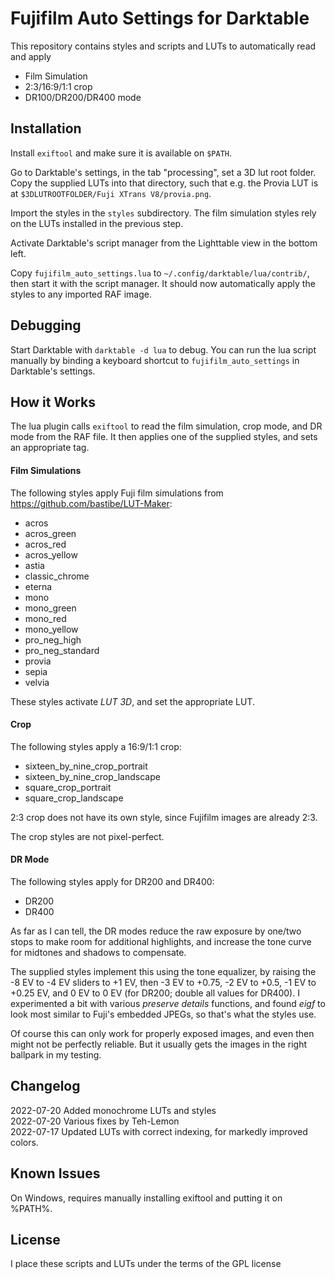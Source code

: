 # Fujifilm Auto Settings for Darktable

This repository contains styles and scripts and LUTs to automatically read and apply

- Film Simulation
- 2:3/16:9/1:1 crop
- DR100/DR200/DR400 mode

## Installation

Install `exiftool` and make sure it is available on `$PATH`.

Go to Darktable's settings, in the tab "processing", set a 3D lut root folder. Copy the supplied LUTs into that directory, such that e.g. the Provia LUT is at `$3DLUTROOTFOLDER/Fuji XTrans V8/provia.png`.

Import the styles in the `styles` subdirectory. The film simulation styles rely on the LUTs installed in the previous step.

Activate Darktable's script manager from the Lighttable view in the bottom left.

Copy `fujifilm_auto_settings.lua` to `~/.config/darktable/lua/contrib/`, then start it with the script manager. It should now automatically apply the styles to any imported RAF image.

## Debugging

Start Darktable with `darktable -d lua` to debug. You can run the lua script manually by binding a keyboard shortcut to `fujifilm_auto_settings` in Darktable's settings.

## How it Works

The lua plugin calls `exiftool` to read the film simulation, crop mode, and DR mode from the RAF file. It then applies one of the supplied styles, and sets an appropriate tag.

#### Film Simulations

The following styles apply Fuji film simulations from https://github.com/bastibe/LUT-Maker:

- acros
- acros\_green
- acros\_red
- acros\_yellow
- astia
- classic\_chrome
- eterna
- mono
- mono\_green
- mono\_red
- mono\_yellow
- pro\_neg\_high
- pro\_neg\_standard
- provia
- sepia
- velvia

These styles activate *LUT 3D*, and set the appropriate LUT.

#### Crop

The following styles apply a 16:9/1:1 crop:

- sixteen\_by\_nine\_crop\_portrait
- sixteen\_by\_nine\_crop\_landscape
- square\_crop\_portrait
- square\_crop\_landscape

2:3 crop does not have its own style, since Fujifilm images are already 2:3.

The crop styles are not pixel-perfect.

#### DR Mode

The following styles apply for DR200 and DR400:

- DR200
- DR400

As far as I can tell, the DR modes reduce the raw exposure by one/two stops to make room for additional highlights, and increase the tone curve for midtones and shadows to compensate.

The supplied styles implement this using the tone equalizer, by raising the -8 EV to -4 EV sliders to +1 EV, then -3 EV to +0.75, -2 EV to +0.5, -1 EV to +0.25 EV, and 0 EV to 0 EV (for DR200; double all values for DR400). I experimented a bit with various *preserve details* functions, and found *eigf* to look most similar to Fuji's embedded JPEGs, so that's what the styles use.

Of course this can only work for properly exposed images, and even then might not be perfectly reliable. But it usually gets the images in the right ballpark in my testing.

## Changelog

2022-07-20 Added monochrome LUTs and styles  
2022-07-20 Various fixes by Teh-Lemon  
2022-07-17 Updated LUTs with correct indexing, for markedly improved colors.

## Known Issues

On Windows, requires manually installing exiftool and putting it on %PATH%.

## License

I place these scripts and LUTs under the terms of the GPL license
